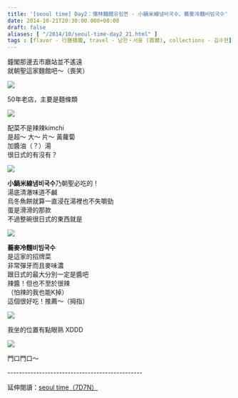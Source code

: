 ```yaml
---
title: '[seoul time] Day2：儒林麵館유림면 - 小鍋米線냄비국수、蕎麥冷麵비빔국수'
date: 2014-10-21T20:30:00.000+08:00
draft: false
aliases: [ "/2014/10/seoul-time-day2_21.html" ]
tags : [flavor - 行膳積腹, travel - 남한・서울 (首爾), collections - 김수현]
---
```


鐘閣那邊去市廳站並不遙遠  
就朝聖這家麵館吧～（喪笑）  

[![](https://1.bp.blogspot.com/-oS4ZAsEEdnQ/XE1uvrwZerI/AAAAAAAAHMw/2kT_IhIVM6wwR5KIKWxPohsVdyXC06GagCLcBGAs/s640/15384011959_abab1d0af1_z.jpg)](https://1.bp.blogspot.com/-oS4ZAsEEdnQ/XE1uvrwZerI/AAAAAAAAHMw/2kT_IhIVM6wwR5KIKWxPohsVdyXC06GagCLcBGAs/s1600/15384011959_abab1d0af1_z.jpg)

50年老店，主要是麵條類  

[![](https://4.bp.blogspot.com/-TZSmmYtD2rM/XE1uzkx85bI/AAAAAAAAHM0/1bflqNhspRc34fbDeQPwF4CRjKxjmplAQCLcBGAs/s640/15546936126_7617294799_z.jpg)](https://4.bp.blogspot.com/-TZSmmYtD2rM/XE1uzkx85bI/AAAAAAAAHM0/1bflqNhspRc34fbDeQPwF4CRjKxjmplAQCLcBGAs/s1600/15546936126_7617294799_z.jpg)

配菜不是辣辣kimchi  
是超～ 大～ 片～ 黃蘿蔔  
加醬油（？）湯  
很日式的有沒有？  

[![](https://3.bp.blogspot.com/-s3K47KR1ioE/XE1u3w43BoI/AAAAAAAAHM4/pu2f3rg5kcgHczlkfQhQu_-ng8kMCXkdQCLcBGAs/s640/15571488152_a539a891be_z.jpg)](https://3.bp.blogspot.com/-s3K47KR1ioE/XE1u3w43BoI/AAAAAAAAHM4/pu2f3rg5kcgHczlkfQhQu_-ng8kMCXkdQCLcBGAs/s1600/15571488152_a539a891be_z.jpg)

**小鍋米線냄비국수**乃朝聖必吃的！  
湯底清澈味道不鹹  
烏冬魚餅就算一直浸在湯裡也不失嚼勁  
蛋是滑滑的那款  
不過整碗很日式的東西就是  

[![](https://4.bp.blogspot.com/-uz3qWKDr0n0/XE1vBUl8qII/AAAAAAAAHM8/Ll9hEavXlZYPiVgsf8rElCf2MiCaL-2FwCLcBGAs/s640/15384488328_96cd350af6_z.jpg)](https://4.bp.blogspot.com/-uz3qWKDr0n0/XE1vBUl8qII/AAAAAAAAHM8/Ll9hEavXlZYPiVgsf8rElCf2MiCaL-2FwCLcBGAs/s1600/15384488328_96cd350af6_z.jpg)

**蕎麥冷麵비빔국수**  
是這家的招牌菜  
非常彈牙而且麥味濃  
跟日式的最大分別一定是醬吧  
辣醬！但也不至於很辣  
（怕辣的我也能K掉）  
這個很好吃！推薦～（拇指）  

[![](https://3.bp.blogspot.com/-VHexXOGWXBQ/XE1vIUBVuSI/AAAAAAAAHNE/KE4bFGdHtIEQXqQdMZcFQFP_F6G0W0-zQCLcBGAs/s640/15384627427_0db959d572_z.jpg)](https://3.bp.blogspot.com/-VHexXOGWXBQ/XE1vIUBVuSI/AAAAAAAAHNE/KE4bFGdHtIEQXqQdMZcFQFP_F6G0W0-zQCLcBGAs/s1600/15384627427_0db959d572_z.jpg)

我坐的位置有點眼熟 XDDD  

[![](https://4.bp.blogspot.com/-rOQSsT_1TuE/XE1vOaCgifI/AAAAAAAAHNI/alUQzXJaTOM8WTdbwcRz2cN5XUgYiUpMQCLcBGAs/s640/15571488482_7799c2411c_z.jpg)](https://4.bp.blogspot.com/-rOQSsT_1TuE/XE1vOaCgifI/AAAAAAAAHNI/alUQzXJaTOM8WTdbwcRz2cN5XUgYiUpMQCLcBGAs/s1600/15571488482_7799c2411c_z.jpg)

門口門口～  
  
\-----------------------------------------------  
  
延伸閱讀：[seoul time（7D7N）](http://www.hidie.net/2014/11/seoul-time7d7n.html)